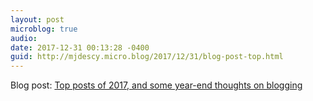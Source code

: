 ```yaml
---
layout: post
microblog: true
audio: 
date: 2017-12-31 00:13:28 -0400
guid: http://mjdescy.micro.blog/2017/12/31/blog-post-top.html
---
```

Blog post: [Top posts of 2017, and some year-end thoughts on blogging](https://mjdescy.me/2017/12/31/top-posts-of-2017/)
